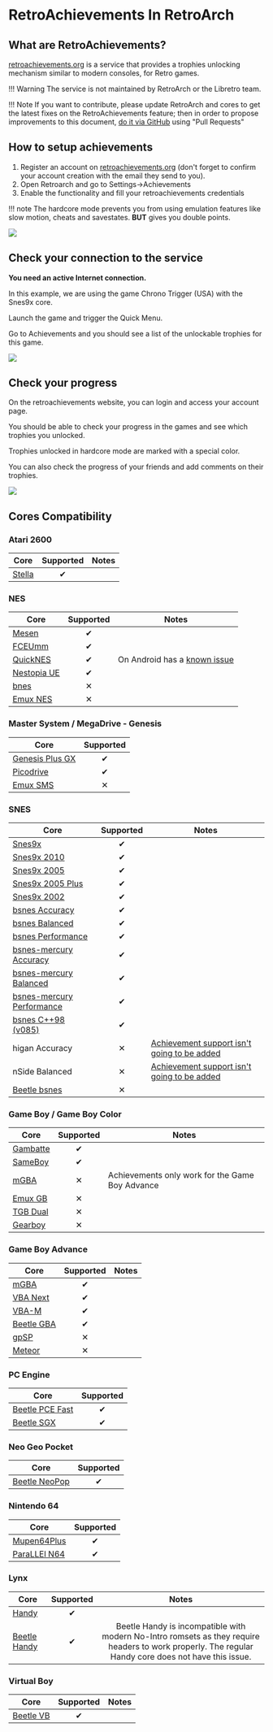 # RetroAchievements In RetroArch

## **What are RetroAchievements?**

[retroachievements.org](http://www.retroachievements.org/) is a service that provides a trophies unlocking mechanism similar to modern consoles, for Retro games.

!!! Warning
    The service is not maintained by RetroArch or the Libretro team.

!!! Note
    If you want to contribute, please update RetroArch and cores to get the latest fixes on the RetroAchievements feature;
    then in order to propose improvements to this document, [do it via GitHub](https://github.com/libretro/docs/tree/master/docs/guides/retroachievements.md) using "Pull Requests"

## **How to setup achievements**

1. Register an account on [retroachievements.org](http://www.retroachievements.org/) (don't forget to confirm your account creation with the email they send to you).
2. Open Retroarch and go to Settings->Achievements
3. Enable the functionality and fill your retroachievements credentials

!!! note 
    The hardcore mode prevents you from using emulation features like slow motion, cheats and savestates.
    **BUT** gives you double points.

![](../image/retroachievements/achievements_settings.png)

## **Check your connection to the service**

**You need an active Internet connection.**

In this example, we are using the game Chrono Trigger (USA) with the Snes9x core.

Launch the game and trigger the Quick Menu.

Go to Achievements and you should see a list of the unlockable trophies for this game.

![](../image/retroachievements/achievements_list.png)

## **Check your progress**

On the retroachievements website, you can login and access your account page.

You should be able to check your progress in the games and see which trophies you unlocked.

Trophies unlocked in hardcore mode are marked with a special color.

You can also check the progress of your friends and add comments on their trophies.

![](../image/retroachievements/achievements_progress.png)

## **Cores Compatibility**

### Atari 2600

| Core                                                  | Supported | Notes |
|-------------------------------------------------------|:---------:|-------|
| [Stella](https://github.com/libretro/stella-libretro) | ✔         | |

### NES

| Core                                                  | Supported | Notes |
|-------------------------------------------------------|:---------:|-------|
| [Mesen](https://github.com/SourMesen/Mesen)           | ✔         | |
| [FCEUmm](https://github.com/libretro/libretro-fceumm) | ✔         | |
| [QuickNES](https://github.com/libretro/QuickNES_Core) | ✔         | On Android has a [known issue](https://github.com/libretro/RetroArch/issues/3973) |
| [Nestopia UE](https://github.com/libretro/nestopia)   | ✔         | |
| [bnes](https://github.com/libretro/bnes-libretro)     | ✕         | |
| [Emux NES](https://github.com/libretro/emux)          | ✕         | |

### Master System / MegaDrive - Genesis

| Core                                                           | Supported |
|----------------------------------------------------------------|:---------:|
| [Genesis Plus GX](https://github.com/libretro/Genesis-Plus-GX) | ✔         |
| [Picodrive](https://github.com/libretro/picodrive)             | ✔         |
| [Emux SMS](https://github.com/libretro/emux)                   | ✕         |

### SNES

| Core                                                                         | Supported | Notes |
|------------------------------------------------------------------------------|:---------:|-------|
| [Snes9x](https://github.com/libretro/snes9x)                                 | ✔         | |
| [Snes9x 2010](https://github.com/libretro/snes9x2010)                        | ✔         | |
| [Snes9x 2005](https://github.com/libretro/snes9x2005)                        | ✔         | |
| [Snes9x 2005 Plus](https://github.com/libretro/snes9x2005)                   | ✔         | |
| [Snes9x 2002](https://github.com/libretro/snes9x2002)                        | ✔         | |
| [bsnes Accuracy](https://github.com/libretro/bsnes-libretro)                 | ✔         | |
| [bsnes Balanced](https://github.com/libretro/bsnes-libretro)                 | ✔         | |
| [bsnes Performance](https://github.com/libretro/bsnes-libretro)              | ✔         | |
| [bsnes-mercury Accuracy](https://github.com/libretro/bsnes-mercury)          | ✔         | |
| [bsnes-mercury Balanced](https://github.com/libretro/bsnes-mercury)          | ✔         | |
| [bsnes-mercury Performance](https://github.com/libretro/bsnes-mercury)       | ✔         | |
| [bsnes C++98 (v085)](https://github.com/libretro/bsnes-libretro-cplusplus98) | ✔         | |
| higan Accuracy                                                               | ✕         | [Achievement support isn't going to be added](https://forums.libretro.com/t/is-higan-105-accuracy-supposed-to-be-slow-on-a-3-ghz-ivy-bridge-i7/13405/7?u=esoptron) |
| nSide Balanced                                                               | ✕         | [Achievement support isn't going to be added](https://forums.libretro.com/t/is-higan-105-accuracy-supposed-to-be-slow-on-a-3-ghz-ivy-bridge-i7/13405/7?u=esoptron) |
| [Beetle bsnes](https://github.com/libretro/beetle-bsnes-libretro)            | ✕         | |

### Game Boy / Game Boy Color

| Core                                                      | Supported | Notes |
|-----------------------------------------------------------|:---------:|-------|
| [Gambatte](https://github.com/libretro/gambatte-libretro) | ✔         | |
| [SameBoy](https://github.com/libretro/SameBoy)            | ✔         | |
| [mGBA](https://github.com/libretro/mgba)                  | ✕         | Achievements only work for the Game Boy Advance |
| [Emux GB](https://github.com/libretro/emux)               | ✕         | |
| [TGB Dual](https://github.com/libretro/tgbdual-libretro)  | ✕         | |
| [Gearboy](https://github.com/libretro/gearboy)            | ✕         | |

### Game Boy Advance

| Core                                                          | Supported | Notes |
|---------------------------------------------------------------|:---------:|-------|
| [mGBA](https://github.com/libretro/mgba)                      | ✔         | |
| [VBA Next](https://github.com/libretro/vba-next)              | ✔         | |
| [VBA-M](https://github.com/libretro/vbam-libretro)            | ✔         | |
| [Beetle GBA](https://github.com/libretro/beetle-gba-libretro) | ✔         | |
| [gpSP](https://github.com/libretro/gpsp)                      | ✕         | |
| [Meteor](https://github.com/libretro/meteor-libretro)         | ✕         | |

### PC Engine

| Core                                                                    | Supported |
|-------------------------------------------------------------------------|:---------:|
| [Beetle PCE Fast](https://github.com/libretro/beetle-pce-fast-libretro) | ✔         |
| [Beetle SGX](https://github.com/libretro/beetle-supergrafx-libretro)    | ✔         |

### Neo Geo Pocket

| Core                                                             | Supported |
|------------------------------------------------------------------|:---------:|
| [Beetle NeoPop](https://github.com/libretro/beetle-ngp-libretro) | ✔         |

### Nintendo 64

| Core                                                              | Supported |
|-------------------------------------------------------------------|:---------:|
| [Mupen64Plus](https://github.com/libretro/mupen64plus-libretro)   | ✔         |
| [ParaLLEl N64](https://github.com/libretro/parallel-n64)          | ✔         |

### Lynx

| Core                                                             | Supported | Notes |
|------------------------------------------------------------------|:---------:|:-----:|
| [Handy](https://github.com/libretro/libretro-handy)              | ✔         |       |
| [Beetle Handy](https://github.com/libretro/beetle-lynx-libretro) | ✔         | Beetle Handy is incompatible with modern No-Intro romsets as they require headers to work properly. The regular Handy core does not have this issue. |

### Virtual Boy

| Core                                                        | Supported | Notes |
|-------------------------------------------------------------|:---------:|:-----:|
| [Beetle VB](https://github.com/libretro/beetle-vb-libretro) | ✔         |       |